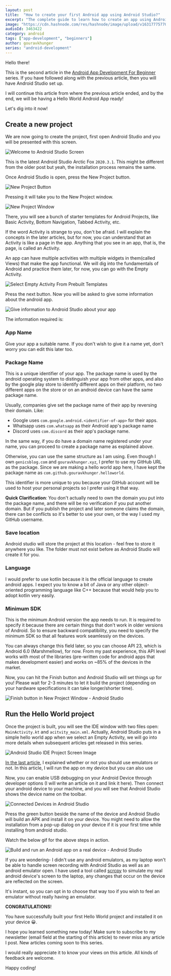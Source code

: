 ```yaml
---
layout: post
title:  "How to create your first Android app using Android Studio?"
excerpt: "The complete guide to learn how to create an app using Android Studio IDE."
image: "https://cdn.hashnode.com/res/hashnode/image/upload/v1631777577034/9OA5pi8ph.png"
audioId: 3463422
category: android
tags: ["app-development", "beginners"]
author: gouravkhunger
series: "android-development"
---
```


Hello there!

This is the second article in the [Android App Development For Beginner](/series/android-development) series. If you have followed along with the previous article, then you will have Android Studio set up.

I will continue this article from where the previous article ended, and by the end, we will be having a Hello World Android App ready!

Let's dig into it now!

## Create a new project

We are now going to create the project, first open Android Studio and you will be presented with this screen.

![Welcome to Android Studio Screen](https://cdn.hashnode.com/res/hashnode/image/upload/v1631772463954/WoC110PBE.png)

This is the latest Android Studio Arctic Fox `2020.3.1`. This might be different from the older post but yeah, the installation process remains the same.

Once Android Studio is open, press the New Project button.

![New Project Button](https://cdn.hashnode.com/res/hashnode/image/upload/v1631772561088/aBJwhkyQ_.png)

Pressing it will take you to the New Project window.

![New Project Window](https://cdn.hashnode.com/res/hashnode/image/upload/v1631731580840/3jpz5Ssw7.png)

There, you will see a bunch of starter templates for Android Projects, like Basic Activity, Bottom Navigation, Tabbed Activity, etc. 

If the word Activity is strange to you, don't be afraid. I will explain the concepts in the later articles, but for now, you can understand that an Activity is like a page in the app. Anything that you see in an app, that is, the page, is called an Activity.

An app can have multiple activities with multiple widgets in them(called Views) that make the app functional. We will dig into the fundamentals of Android and practice them later, for now, you can go with the Empty Activity.

![Select Empty Activity From Prebuilt Templates](https://cdn.hashnode.com/res/hashnode/image/upload/v1631732822722/J6Kp0MJqq.png)

Press the next button. Now you will be asked to give some information about the android app. 

![Give information to Android Studio about your app](https://cdn.hashnode.com/res/hashnode/image/upload/v1631733019453/GNXLb_Ode.png)

The information required is:

### App Name 

Give your app a suitable name. If you don't wish to give it a name yet, don't worry you can edit this later too.

### Package Name

This is a unique identifier of your app. The package name is used by the android operating system to distinguish your app from other apps, and also by the google play store to identify different apps on their platform, no two different apps on the store or on an android device can have the same package name.

Usually, companies give set the package name of their app by reversing their domain. Like:

- Google uses `com.google.android.<identifier-of-app>` for their apps.
- Whatsapp uses `com.whatsapp` as their Android app's package name
- Discord uses `com.discord` as their app's package name.

In the same way, if you do have a domain name registered under your name, you can proceed to create a package name as explained above.

Otherwise, you can use the same structure as I am using. Even though I own `genicsblog.com` and `gouravkhunger.xyz`, I prefer to use my GitHub URL as the package. Since we are making a hello world app here, I have kept the package name as `com.github.gouravkhunger.helloworld`.

This identifier is more unique to you because your GitHub account will be used to host your personal projects so I prefer using it that way.

**Quick Clarification**: You don't actually need to own the domain you put into the package name, and there will be no verification if you put another domain. But if you publish the project and later someone claims the domain, there can be conflicts so it's better to use your own, or the way I used my GitHub username.

### Save location

Android studio will store the project at this location - feel free to store it anywhere you like. The folder must not exist before as Android Studio will create it for you.

### Language

I would prefer to use kotlin because it is the official language to create android apps. I expect you to know a bit of Java or any other object-oriented programming language like C++ because that would help you to adopt kotlin very easily.

### Minimum SDK

This is the minimum Android version the app needs to run. It is required to specify it because there are certain things that don't work in older versions of Android. So to ensure backward compatibility, you need to specify the minimum SDK so that all features work seamlessly on the devices.

You can always change this field later, so you can choose API 23, which is Android 6.0 (Marshmellow), for now. From my past experience, this API level works with most of the libraries (pre-written code for android apps that makes development easier) and works on ~85% of the devices in the market.

Now, you can hit the Finish button and Android Studio will set things up for you! Please wait for 2-3 minutes to let it build the project (depending on your hardware specifications it can take longer/shorter time).

![Finish button in New Project Window - Android Studio](https://cdn.hashnode.com/res/hashnode/image/upload/v1631734256571/QJ9wDuGId.png)

## Run the Hello World project

Once the project is built, you will see the IDE window with two files open: `MainActivity.kt` and `acitvity_main.xml`. Actually, Android Studio puts in a simple hello world app when we select an Empty Activity, we will go into more details when subsequent articles get released in this series.

![Android Studio IDE Project Screen Image](https://cdn.hashnode.com/res/hashnode/image/upload/v1631773265969/Sq2JDNXFps.png)

[In the last article](/beginning-android-development-with-android-studio#emulators-yes-or-no), I explained whether or not you should use emulators or not. In this article, I will run the app on my device but you can also use 

Now, you can enable USB debugging on your Android Device through developer options (I will write an article on it and link it here). Then connect your android device to your machine, and you will see that Android Studio shows the device name on the toolbar.

![Connected Devices in Android Studio](https://cdn.hashnode.com/res/hashnode/image/upload/v1631774295972/kWzS5YgOC.png)

Press the green button beside the name of the device and Android Studio will build an APK  and install it on your device. You might need to allow the installation from a pop-up dialog on your device if it is your first time while installing from android studio.

Watch the below gif for the above steps in action.

![Build and run an Android app on a real device - Android Studio](https://cdn.hashnode.com/res/hashnode/image/upload/v1631775449659/4y5k5NRlC.gif)

If you are wondering- I didn't use any android emulators, as my laptop won't be able to handle screen recording with Android Studio as well as an android emulator open. I have used a tool called [scrcpy](https://github.com/Genymobile/scrcpy) to simulate my real android device's screen to the laptop, any changes that occur on the device are reflected on the screen.

It's instant, so you can opt in to choose that way too if you wish to feel an emulator without really having an emulator.

**CONGRATULATIONS**!

You have successfully built your first Hello World project and installed it on your device 😀.

I hope you learned something new today! Make sure to subscribe to my newsletter (email field at the starting of this article) to never miss any article I post. New articles coming soon to this series.

I would really appreciate it to know your views on this article. All kinds of feedback are welcome.

Happy coding!